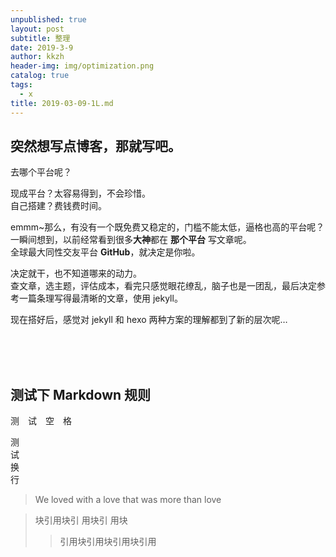 ```yaml
---
unpublished: true
layout: post
subtitle: 整理
date: 2019-3-9
author: kkzh
header-img: img/optimization.png
catalog: true
tags:
  - x
title: 2019-03-09-1L.md
---
```


## 突然想写点博客，那就写吧。

去哪个平台呢？

现成平台？太容易得到，不会珍惜。<br>
自己搭建？费钱费时间。

 emmm~那么，有没有一个既免费又稳定的，门槛不能太低，逼格也高的平台呢？<br>
 一瞬间想到，以前经常看到很多**大神**都在 **那个平台** 写文章呢。<br>
 全球最大同性交友平台 **GitHub**，就决定是你啦。

决定就干，也不知道哪来的动力。<br>
查文章，选主题，评估成本，看完只感觉眼花缭乱，脑子也是一团乱，最后决定参考一篇条理写得最清晰的文章，使用 jekyll。

现在搭好后，感觉对  jekyll 和 hexo 两种方案的理解都到了新的层次呢…


<br><br>
<br>
## 测试下 Markdown 规则

测&emsp;试&emsp;空&emsp;格

测<br>试<br>换<br>行

> We loved with a love that was more than love

> 块引用块引
用块引
用块
>> 引用块引用块引用块引用
